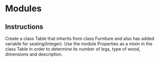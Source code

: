 # Modules


## Instructions


 Create a class Table that inherits from class Furniture and also has added variable for seating(Integer). Use the module Properties as a mixin in the class Table in order to determine its number of legs, type of wood, dimensions and description.
